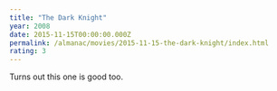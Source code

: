 ```yaml
---
title: "The Dark Knight"
year: 2008
date: 2015-11-15T00:00:00.000Z
permalink: /almanac/movies/2015-11-15-the-dark-knight/index.html
rating: 3
---
```


Turns out this one is good too.